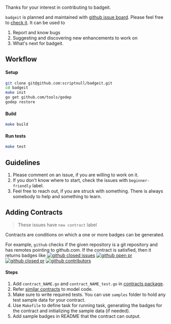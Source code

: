 Thanks for your interest in contributing to badgeit.

`badgeit` is planned and maintained with [github issue board](https://github.com/scriptnull/badgeit/issues). Please feel free to [check it](https://github.com/scriptnull/badgeit/issues). It can be used to 
1. Report and know bugs
1. Suggesting and discovering new enhancements to work on
1. What's next for badgeit.

## Workflow

#### Setup 
```bash
git clone git@github.com:scriptnull/badgeit.git
cd badgeit
make init
go get github.com/tools/godep
godep restore
```

#### Build
```bash
make build
```

#### Run tests
```bash
make test
```

## Guidelines
1. Please comment on an issue, if you are willing to work on it.
2. If you don't know where to start, check the issues with `beginner-friendly` label.
3. Feel free to reach out, if you are struck with something. There is always somebody to help and something to learn.


## Adding Contracts
> These issues have `new contract` label

Contracts are conditions on which a one or more badges can be generated.

For example, `github` checks if the given repository is a git repository and has remotes pointing to github.com. If the contract is satisfied, then it returns badges like [![github closed issues](https://img.shields.io/github/issues-closed/atom/atom.svg)](https://github.com/atom/atom) [![github open pr](https://img.shields.io/github/issues-pr/atom/atom.svg)](https://github.com/atom/atom) [![github closed pr](https://img.shields.io/github/issues-pr-closed/atom/atom.svg)](https://github.com/atom/atom) [![github contributors](https://img.shields.io/github/contributors/atom/atom.svg)](https://github.com/atom/atom)

#### Steps
1. Add `contract_NAME.go` and `contract_NAME_test.go` in [contracts package](https://github.com/scriptnull/badgeit/tree/master/contracts).
1. Refer [similar contracts](https://github.com/scriptnull/badgeit/blob/master/contracts/contract_npm.go) to model code.
1. Make sure to write required tests. You can use `samples` folder to hold any test sample data for your contract.
1. Use `Makefile` to define task for running task, generating the badges for the contract and initializing the sample data (if needed).
1. Add sample badges in README that the contract can output.

